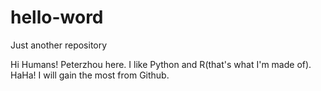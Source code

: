 # hello-word
Just another repository

Hi Humans!
Peterzhou here. I like Python and R(that's what I'm made of).
HaHa! I will gain the most from Github.
